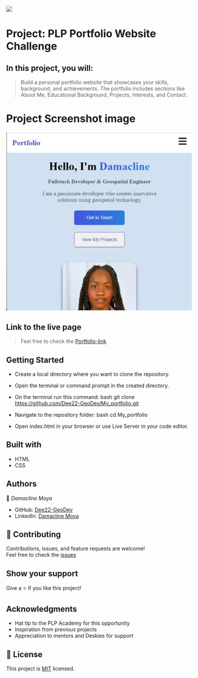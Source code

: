 ![](https://img.shields.io/badge/PLP%20Academy-Portfolio%20Challenge-blueviolet)

# Project: PLP Portfolio Website Challenge

## In this project, you will:

> Build a personal portfolio website that showcases your skills, background, and achievements. The portfolio includes sections like About Me, Educational Background, Projects, Interests, and Contact.

# Project Screenshot image
![](./Images/Portfolio_snippet.jpeg)

## Link to the live page

> Feel free to check the [Portfolio-link](https://your-portfolio-link.netlify.app)

## Getting Started

- Create a local directory where you want to clone the repository.

- Open the terminal or command prompt in the created directory.

- On the terminal run this command:
  bash
  git clone https://github.com/Dee22-GeoDev/My_portfolio.git
  

- Navigate to the repository folder:
  bash
  cd My_portfolio
  

- Open index.html in your browser or use Live Server in your code editor.

## Built with

- HTML  
- CSS  

## Authors

👤 *Damacline Moya*

- GitHub: [Dee22-GeoDev](https://github.com/Dee22-GeoDev)  
- LinkedIn: [Damacline Moya](https://www.linkedin.com/in/damacline-moya-77870026b/)

## 🤝 Contributing

Contributions, issues, and feature requests are welcome!  
Feel free to check the [issues](https://github.com/Dee22-GeoDev/My_portfolio/issues)

## Show your support

Give a ⭐️ if you like this project!

## Acknowledgments

- Hat tip to the PLP Academy for this opportunity  
- Inspiration from previous projects  
- Appreciation to mentors and Deskies for support

## 📝 License

This project is [MIT](./LICENSE) licensed.